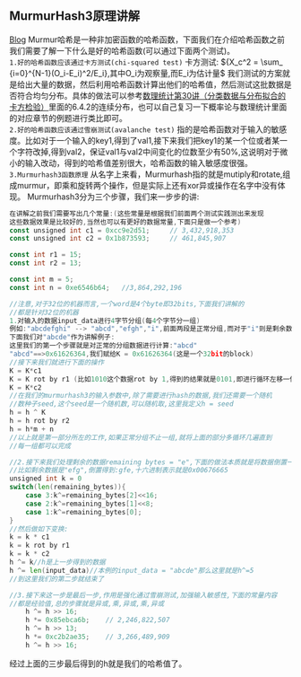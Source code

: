 ## MurmurHash3原理讲解
[Blog](https://blog.csdn.net/qq_44932835/article/details/122292320)
Murmur哈希是一种非加密函数的哈希函数，下面我们在介绍哈希函数之前我们需要了解一下什么是好的哈希函数(可以通过下面两个测试)。<br/>
`1.好的哈希函数应该通过卡方测试(chi-squared test)`
卡方测试:
${X_c^2 = \sum_ {i=0}^{N-1}(O_i-E_i)^2/E_i},其中O_i为观察量,而E_i为估计量$
我们测试的方案就是给出大量的数据，然后利用哈希函数计算出他们的哈希值，然后测试这批数据是否符合均匀分布。具体的做法可以参考[数理统计第30讲（分类数据与分布拟合的卡方检验）](https://zhuanlan.zhihu.com/p/158125006)里面的6.4.2的连续分布，也可以自己复习一下概率论与数理统计里面的对应章节的例题进行类比即可。<br/>
`2.好的哈希函数应该通过雪崩测试(avalanche test)`
指的是哈希函数对于输入的敏感度。比如对于一个输入的key1,得到了val1,接下来我们把key1的某一个位或者某一个字符改掉,得到val2，保证val1与val2中间变化的位数至少有50%,这说明对于微小的输入改动，得到的哈希值差别很大，哈希函数的输入敏感度很强。
`3.Murmurhash3函数原理`
从名字上来看，Murmurhash指的就是mutiply和rotate,组成murmur，即乘和旋转两个操作，但是实际上还有xor异或操作在名字中没有体现。
Murmurhash3分为三个步骤，我们来一步步的讲:
```go
在讲解之前我们需要写出几个常量:(这些常量是根据我们前面两个测试实践测出来发现
这些数据效果是比较好的,当然也可以有更好的数据常量,下面只是做一个参考)
const unsigned int c1 = 0xcc9e2d51;		// 3,432,918,353
const unsigned int c2 = 0x1b873593;		// 461,845,907

const int r1 = 15;
const int r2 = 13;

const int m = 5;
const int n = 0xe6546b64;	//3,864,292,196
```
```go
//注意,对于32位的机器而言,一个word是4个byte即32bits,下面我们讲解的
//都是针对32位的机器
1.对输入的数据input_data进行4字节分组(每4个字节分一组)
例如:"abcdefghi" --> "abcd","efgh","i",前面两段是正常分组,而对于"i"则是剩余数据
下面我们对"abcde"作为讲解例子:
这里我们的第一个步骤就是对正常的分组数据进行计算:"abcd"
"abcd"==>0x61626364,我们赋给K = 0x61626364(这是一个32bit的block)
//接下来我们就进行下面的操作
K = K*c1
K = K rot by r1 (比如1010这个数据rot by 1,得到的结果就是0101,即进行循环左移一位)
K = K*c2
//在我们的murmurhash3的输入参数中,除了需要进行hash的数据,我们还需要一个随机
//数种子seed,这个seed是一个随机数,可以随机取,这里我定义h = seed
h = h ^ K
h = h rot by r2
h = h*m + n
//以上就是第一部分所左的工作,如果正常分组不止一组,就将上面的部分多循环几遍直到
//每一组都可以完成
```
```go
//2.接下来我们处理剩余的数据remaining bytes = "e",下面的做法本质就是将数据倒置一下
//比如剩余数据是"efg",倒置得到:gfe,十六进制表示就是0x00676665
unsigned int k = 0
switch(len(remaining_bytes)){
	case 3:k^=remaining_bytes[2]<<16;
	case 2:k^=remaining_bytes[1]<<8;
	case 1:k^=remaining_bytes[0];
}
//然后做如下变换:
k = k * c1
k = k rot by r1
k = k * c2
h ^= k//h是上一步得到的数据
h ^= len(input_data)//本例的input_data = "abcde"那么这里就是h^=5
//到这里我们的第二步就结束了
```
```go
//3.接下来这一步是最后一步,作用是强化通过雪崩测试,加强输入敏感性,下面的常量内容
//都是经验值,总的步骤就是异或,乘,异或,乘,异或
	h ^= h >> 16;
	h *= 0x85ebca6b;	// 2,246,822,507
	h ^= h >> 13;
	h *= 0xc2b2ae35;	// 3,266,489,909
	h ^= h >> 16;
```
经过上面的三步最后得到的h就是我们的哈希值了。
